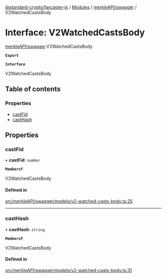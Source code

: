 [@standard-crypto/farcaster-js](../README.md) / [Modules](../modules.md) / [merkleAPI/swagger](../modules/merkleAPI_swagger.md) / V2WatchedCastsBody

# Interface: V2WatchedCastsBody

[merkleAPI/swagger](../modules/merkleAPI_swagger.md).V2WatchedCastsBody

**`Export`**

**`Interface`**

V2WatchedCastsBody

## Table of contents

### Properties

- [castFid](merkleAPI_swagger.V2WatchedCastsBody.md#castfid)
- [castHash](merkleAPI_swagger.V2WatchedCastsBody.md#casthash)

## Properties

### castFid

• **castFid**: `number`

**`Memberof`**

V2WatchedCastsBody

#### Defined in

[src/merkleAPI/swagger/models/v2-watched-casts-body.ts:25](https://github.com/standard-crypto/farcaster-js/blob/main/src/merkleAPI/swagger/models/v2-watched-casts-body.ts#L25)

___

### castHash

• **castHash**: `string`

**`Memberof`**

V2WatchedCastsBody

#### Defined in

[src/merkleAPI/swagger/models/v2-watched-casts-body.ts:31](https://github.com/standard-crypto/farcaster-js/blob/main/src/merkleAPI/swagger/models/v2-watched-casts-body.ts#L31)

